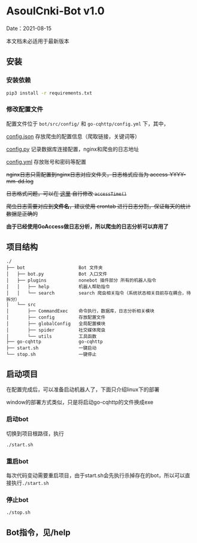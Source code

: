 # AsoulCnki-Bot v1.0

Date：2021-08-15

本文档未必适用于最新版本

## 安装

### 安装依赖
```bash
pip3 install -r requirements.txt
```

### 修改配置文件

配置文件位于 `bot/src/config/` 和 `go-cqhttp/config.yml` 下，其中，

[config.json](./bot/src/config/config.json)  存放爬虫的配置信息（爬取链接，关键词等）

[config.py](./bot/src/config/config.py) 记录数据库连接配置，nginx和爬虫的日志地址

[config.yml](./go-cqhttp/config.yml) 存放账号和密码等配置

<del>nginx日志只需配置到nginx日志对应文件夹，日志格式应当为 access-YYYY-mm-dd.log</del>

<del>日志格式问题，可以在 [这里](./bot/src/CommandExec/log.py) 自行修改 `accessTime()`</del>

<del>爬虫日志需要对应到**文件名**，建议使用 crontab 进行日志分割，保证每天的统计数据是正确的</del>

**由于已经使用GoAccess做日志分析，所以爬虫的日志分析可以弃用了**

## 项目结构

```
./
├── bot                    Bot 文件夹
│   ├── bot.py             Bot 入口文件
│   ├── plugins            nonebot 插件部分 所有的机器人指令
│   │   ├── help           机器人帮助指令
│   │   └── search         search 爬虫相关指令（系统状态相关目前存在耦合，待拆分）
│   └── src
│       ├── CommandExec    命令执行，数据库，日志分析相关模块
│       ├── config         存放配置文件
│       ├── globalConfig   全局配置模块
│       ├── spider         社交媒体爬虫
│       └── utils          工具函数
├── go-cqhttp              go-cqhttp
├── start.sh               一键启动
└── stop.sh                一键停止
```

## 启动项目

在配置完成后，可以准备启动机器人了，下面只介绍linux下的部署

window的部署方式类似，只是将启动go-cqhttp的文件换成exe

### 启动bot

切换到项目根路径，执行
```bash
./start.sh
```

### 重启bot
每次代码变动需要重启项目，由于start.sh会先执行杀掉存在的bot，所以可以直接执行`./start.sh`

### 停止bot
```bash
./stop.sh
```

## Bot指令，见/help
